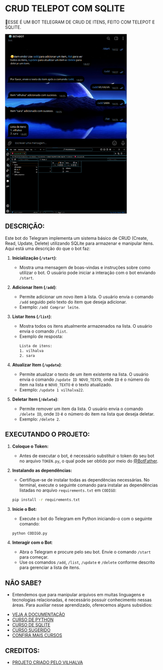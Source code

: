 # CRUD TELEPOT COM SQLITE
🤤ESSE É UM BOT TELEGRAM DE CRUD DE ITENS, FEITO COM TELEPOT E SQLITE.

<img src="./IMAGENS/FOTO_1.png" align="center" width="400"> <br>
<img src="./IMAGENS/FOTO_2.png" align="center" width="400"> <br>

## DESCRIÇÃO:
Este bot do Telegram implementa um sistema básico de CRUD (Create, Read, Update, Delete) utilizando SQLite para armazenar e manipular itens. Aqui está uma descrição do que o bot faz:

1. **Inicialização (`/start`)**:
   - Mostra uma mensagem de boas-vindas e instruções sobre como utilizar o bot. O usuário pode iniciar a interação com o bot enviando `/start`.

2. **Adicionar Item (`/add`)**:
   - Permite adicionar um novo item à lista. O usuário envia o comando `/add` seguido pelo texto do item que deseja adicionar.
   - Exemplo: `/add Comprar leite`.

3. **Listar Itens (`/list`)**:
   - Mostra todos os itens atualmente armazenados na lista. O usuário envia o comando `/list`.
   - Exemplo de resposta:
     ```
     Lista de itens:
     1. vilhalva
     2. sara
     ```

4. **Atualizar Item (`/update`)**:
   - Permite atualizar o texto de um item existente na lista. O usuário envia o comando `/update ID NOVO_TEXTO`, onde `ID` é o número do item na lista e `NOVO_TEXTO` é o texto atualizado.
   - Exemplo: `/update 1 vilhalva22`.

5. **Deletar Item (`/delete`)**:
   - Permite remover um item da lista. O usuário envia o comando `/delete ID`, onde `ID` é o número do item na lista que deseja deletar.
   - Exemplo: `/delete 2`.

## EXECUTANDO O PROJETO:
1. **Coloque o Token:**
   - Antes de executar o bot, é necessário substituir o token do seu bot no arquivo `TOKEN.py`, o qual pode ser obtido por meio do [@BotFather](https://t.me/BotFather).

2. **Instalando as dependências:**
   - Certifique-se de instalar todas as dependências necessárias. No terminal, execute o seguinte comando para instalar as dependências listadas no arquivo `requirements.txt` em `CODIGO`:
   ```bash
   pip install -r requirements.txt
   ```

3. **Inicie o Bot:**
   - Execute o bot do Telegram em Python iniciando-o com o seguinte comando:
   ```bash
   python CODIGO.py
   ```

4. **Interagir com o Bot**:
   - Abra o Telegram e procure pelo seu bot. Envie o comando `/start` para começar.
   - Use os comandos `/add`, `/list`, `/update` e `/delete` conforme descrito para gerenciar a lista de itens.
   
## NÃO SABE?
- Entendemos que para manipular arquivos em muitas linguagens e tecnologias relacionadas, é necessário possuir conhecimento nessas áreas. Para auxiliar nesse aprendizado, oferecemos alguns subsidios:
* [VEJA A DOCUMENTAÇÃO](https://telepot.readthedocs.io/en/latest/)
* [CURSO DE PYTHON](https://github.com/VILHALVA/CURSO-DE-PYTHON)
* [CURSO DE SQLITE](https://github.com/VILHALVA/CURSO-DE-SQLITE)
* [CURSO SUGERIDO](https://github.com/VILHALVA/CURSO-DE-TELEBOT)
* [CONFIRA MAIS CURSOS](https://github.com/VILHALVA?tab=repositories&q=+topic:CURSO)

## CREDITOS:
- [PROJETO CRIADO PELO VILHALVA](https://github.com/VILHALVA)
